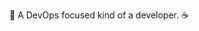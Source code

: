 🌻 A DevOps focused kind of a developer. ☕

<!---
jrmyr/jrmyr is a ✨ special ✨ repository because its `README.md` (this file) appears on your GitHub profile.
You can click the Preview link to take a look at your changes.
--->
